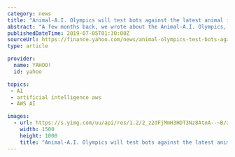 ```yaml
---
category: news
title: "Animal-A.I. Olympics will test bots against the latest animal intelligence tests"
abstract: "A few months back, we wrote about the Animal-A.I. Olympics, a then in-development competition which aimed to test top artificial intelligence ... out $10,000 worth of AWS credits half-way through ..."
publishedDateTime: 2019-07-05T01:30:00Z
sourceUrl: https://finance.yahoo.com/news/animal-olympics-test-bots-against-162625147.html?soc_src=social-sh&soc_trk=tw
type: article

provider:
  name: YAHOO!
  id: yahoo

topics:
 - AI
 - artificial intelligence aws
 - AWS AI

images:
  - url: https://s.yimg.com/uu/api/res/1.2/2_z2dFjMmH3HDT3Nz8AtnA--~B/aD0xMDAwO3c9MTUwMDtzbT0xO2FwcGlkPXl0YWNoeW9u/http://media.zenfs.com/en-US/homerun/digital_trends_973/d8968d4f74ec060c66d473d3c7159236
    width: 1500
    height: 1000
    title: "Animal-A.I. Olympics will test bots against the latest animal intelligence tests"
---
```

